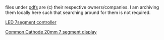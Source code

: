 

files under [pdfs](pdfs/) are (c) their respective owners/companies. I am archiving them locally here such that searching around for them is not required.


[LED 7segment controller](pdfs/COM-09622-MAX7219-MAX7221.pdf)

[Common Cathode 20mm 7 segment display](pdfs/1LEDREDCC.pdf)